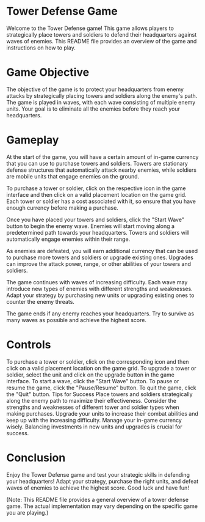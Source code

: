 # Tower Defense Game 
Welcome to the Tower Defense game! This game allows players to strategically place towers and soldiers to defend their headquarters against waves of enemies. This README file provides an overview of the game and instructions on how to play.

# Game Objective
The objective of the game is to protect your headquarters from enemy attacks by strategically placing towers and soldiers along the enemy's path. The game is played in waves, with each wave consisting of multiple enemy units. Your goal is to eliminate all the enemies before they reach your headquarters.

# Gameplay
At the start of the game, you will have a certain amount of in-game currency that you can use to purchase towers and soldiers. Towers are stationary defense structures that automatically attack nearby enemies, while soldiers are mobile units that engage enemies on the ground.

To purchase a tower or soldier, click on the respective icon in the game interface and then click on a valid placement location on the game grid. Each tower or soldier has a cost associated with it, so ensure that you have enough currency before making a purchase.

Once you have placed your towers and soldiers, click the "Start Wave" button to begin the enemy wave. Enemies will start moving along a predetermined path towards your headquarters. Towers and soldiers will automatically engage enemies within their range.

As enemies are defeated, you will earn additional currency that can be used to purchase more towers and soldiers or upgrade existing ones. Upgrades can improve the attack power, range, or other abilities of your towers and soldiers.

The game continues with waves of increasing difficulty. Each wave may introduce new types of enemies with different strengths and weaknesses. Adapt your strategy by purchasing new units or upgrading existing ones to counter the enemy threats.

The game ends if any enemy reaches your headquarters. Try to survive as many waves as possible and achieve the highest score.

# Controls
To purchase a tower or soldier, click on the corresponding icon and then click on a valid placement location on the game grid.
To upgrade a tower or soldier, select the unit and click on the upgrade button in the game interface.
To start a wave, click the "Start Wave" button.
To pause or resume the game, click the "Pause/Resume" button.
To quit the game, click the "Quit" button.
Tips for Success
Place towers and soldiers strategically along the enemy path to maximize their effectiveness.
Consider the strengths and weaknesses of different tower and soldier types when making purchases.
Upgrade your units to increase their combat abilities and keep up with the increasing difficulty.
Manage your in-game currency wisely. Balancing investments in new units and upgrades is crucial for success.

# Conclusion
Enjoy the Tower Defense game and test your strategic skills in defending your headquarters! Adapt your strategy, purchase the right units, and defeat waves of enemies to achieve the highest score. Good luck and have fun!

(Note: This README file provides a general overview of a tower defense game. The actual implementation may vary depending on the specific game you are playing.)
